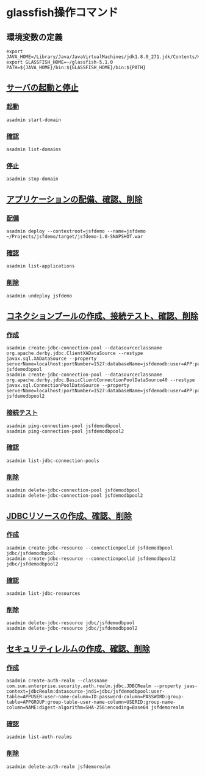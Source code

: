 # glassfish操作コマンド

## 環境変数の定義
```Shell
export JAVA_HOME=/Library/Java/JavaVirtualMachines/jdk1.8.0_271.jdk/Contents/Home
export GLASSFISH_HOME=~/glassfish-5.1.0
PATH=${JAVA_HOME}/bin:${GLASSFISH_HOME}/bin:${PATH}
```

## [サーバの起動と停止](https://glassfish.org/docs/latest/quick-start-guide/basic-features.html#GSQSG00033)
### [起動](https://glassfish.org/docs/latest/reference-manual/start-domain.html)
```Shell
asadmin start-domain
```
### [確認](https://glassfish.org/docs/latest/reference-manual/list-domains.html)
```Shell
asadmin list-domains
```
### [停止](https://glassfish.org/docs/latest/reference-manual/stop-domain.html)
```Shell
asadmin stop-domain
```

## [アプリケーションの配備、確認、削除](https://glassfish.org/docs/latest/quick-start-guide/basic-features.html#GSQSG00036)
### [配備](https://glassfish.org/docs/latest/reference-manual/deploy.html)
```Shell
asadmin deploy --contextroot=jsfdemo --name=jsfdemo ~/Projects/jsfdemo/target/jsfdemo-1.0-SNAPSHOT.war
```
### [確認](https://glassfish.org/docs/latest/reference-manual/list-applications.html)
```Shell
asadmin list-applications
```
### [削除](https://glassfish.org/docs/latest/reference-manual/undeploy.html)
```Shell
asadmin undeploy jsfdemo
```

## [コネクションプールの作成、接続テスト、確認、削除](https://glassfish.org/docs/latest/administration-guide/jdbc.html#GSADG00745)
### [作成](https://glassfish.org/docs/latest/reference-manual/create-jdbc-connection-pool.html)
```Shell
asadmin create-jdbc-connection-pool --datasourceclassname org.apache.derby.jdbc.ClientXADataSource --restype javax.sql.XADataSource --property serverName=localhost:portNumber=1527:databaseName=jsfdemodb:user=APP:password=APP jsfdemodbpool
asadmin create-jdbc-connection-pool --datasourceclassname org.apache.derby.jdbc.BasicClientConnectionPoolDataSource40 --restype javax.sql.ConnectionPoolDataSource --property serverName=localhost:portNumber=1527:databaseName=jsfdemodb:user=APP:password=APP jsfdemodbpool2
```
### [接続テスト](https://glassfish.org/docs/latest/reference-manual/ping-connection-pool.html)
```Shell
asadmin ping-connection-pool jsfdemodbpool
asadmin ping-connection-pool jsfdemodbpool2
```
### [確認](https://glassfish.org/docs/latest/reference-manual/list-jdbc-connection-pools.html)
```Shell
asadmin list-jdbc-connection-pools
```
### [削除](https://glassfish.org/docs/latest/reference-manual/delete-jdbc-connection-pool.html)
```Shell
asadmin delete-jdbc-connection-pool jsfdemodbpool
asadmin delete-jdbc-connection-pool jsfdemodbpool2
```

## [JDBCリソースの作成、確認、削除](https://glassfish.org/docs/latest/administration-guide/jdbc.html#GSADG00746)
### [作成](https://glassfish.org/docs/latest/reference-manual/create-jdbc-resource.html)
```Shell
asadmin create-jdbc-resource --connectionpoolid jsfdemodbpool jdbc/jsfdemodbpool
asadmin create-jdbc-resource --connectionpoolid jsfdemodbpool2 jdbc/jsfdemodbpool2
```
### [確認](https://glassfish.org/docs/latest/reference-manual/list-jdbc-resources.html)
```Shell
asadmin list-jdbc-resources
```
### [削除](https://glassfish.org/docs/latest/reference-manual/delete-jdbc-resource.html)
```Shell
asadmin delete-jdbc-resource jdbc/jsfdemodbpool
asadmin delete-jdbc-resource jdbc/jsfdemodbpool2
```

## [セキュリティレルムの作成、確認、削除](https://glassfish.org/docs/latest/security-guide/user-security.html#GSSCG00036)
### [作成](https://glassfish.org/docs/latest/reference-manual/create-auth-realm.html)
```Shell
asadmin create-auth-realm --classname com.sun.enterprise.security.auth.realm.jdbc.JDBCRealm --property jaas-context=jdbcRealm:datasource-jndi=jdbc/jsfdemodbpool:user-table=APPUSER:user-name-column=ID:password-column=PASSWORD:group-table=APPGROUP:group-table-user-name-column=USERID:group-name-column=NAME:digest-algorithm=SHA-256:encoding=Base64 jsfdemorealm
```
### [確認](https://glassfish.org/docs/latest/reference-manual/list-auth-realms.html)
```Shell
asadmin list-auth-realms
```
### [削除](https://glassfish.org/docs/latest/reference-manual/delete-auth-realm.html)
```Shell
asadmin delete-auth-realm jsfdemorealm
```
